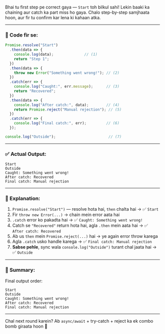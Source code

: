 Bhai tu first step pe correct gaya — `Start` toh bilkul sahi! Lekin baaki ka chaining aur catch ka part miss ho gaya. Chalo step-by-step samjhaata hoon, aur fir tu confirm kar lena ki kahaan atka.

---

### 📜 Code fir se:

```js
Promise.resolve("Start")
  .then(data => {
    console.log(data);              // (1)
    return "Step 1";
  })
  .then(data => {
    throw new Error("Something went wrong!"); // (2)
  })
  .catch(err => {
    console.log("Caught:", err.message);      // (3)
    return "Recovered";
  })
  .then(data => {
    console.log("After catch:", data);        // (4)
    return Promise.reject("Manual rejection"); // (5)
  })
  .catch(err => {
    console.log("Final catch:", err);         // (6)
  });

console.log("Outside");                        // (7)
```

---

### ✅ Actual Output:

```
Start
Outside
Caught: Something went wrong!
After catch: Recovered
Final catch: Manual rejection
```

---

### 🧠 Explanation:

1. `Promise.resolve("Start")` — resolve hota hai, `then` chalta hai → ✅ `Start`
2. Fir `throw new Error(...)` → chain mein error aata hai
3. `.catch` error ko pakadta hai → ✅ `Caught: Something went wrong!`
4. Catch se `"Recovered"` return hota hai, agla `.then` mein aata hai → ✅ `After catch: Recovered`
5. Ab us `then` mein `Promise.reject(...)` hai → ye again error throw karega
6. Agla `.catch` usko handle karega → ✅ `Final catch: Manual rejection`
7. **Sabse pehle**, sync wala `console.log("Outside")` turant chal jaata hai → ✅ `Outside`

---

### 🔁 Summary:

Final output order:

```
Start  
Outside  
Caught: Something went wrong!  
After catch: Recovered  
Final catch: Manual rejection
```

---

Chal next round karein? Ab `async/await` + try-catch + reject ka ek combo bomb giraata hoon 🚀
